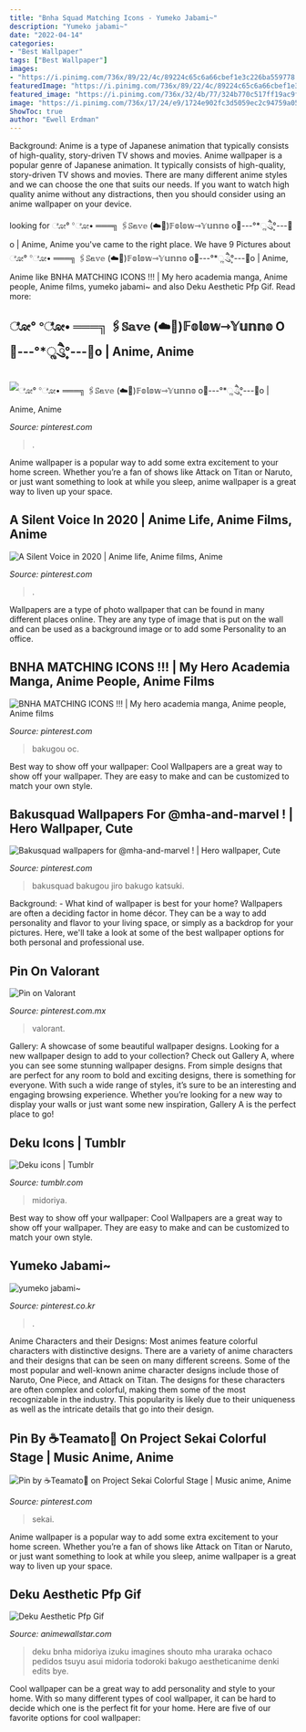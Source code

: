 ```yaml
---
title: "Bnha Squad Matching Icons - Yumeko Jabami~"
description: "Yumeko jabami~"
date: "2022-04-14"
categories:
- "Best Wallpaper"
tags: ["Best Wallpaper"]
images:
- "https://i.pinimg.com/736x/89/22/4c/89224c65c6a66cbef1e3c226ba559778.jpg"
featuredImage: "https://i.pinimg.com/736x/89/22/4c/89224c65c6a66cbef1e3c226ba559778.jpg"
featured_image: "https://i.pinimg.com/736x/32/4b/77/324b770c517ff19ac9f94c00bc67010b.jpg"
image: "https://i.pinimg.com/736x/17/24/e9/1724e902fc3d5059ec2c94759a05240b.jpg"
ShowToc: true
author: "Ewell Erdman"
---
```



Background: Anime is a type of Japanese animation that typically consists of high-quality, story-driven TV shows and movies.
Anime wallpaper is a popular genre of Japanese animation. It typically consists of high-quality, story-driven TV shows and movies. There are many different anime styles and we can choose the one that suits our needs. If you want to watch high quality anime without any distractions, then you should consider using an anime wallpaper on your device.

	

		
looking for ೋ° °ೋ• ═══╗ 🖇𝕊𝕒𝕧𝕖 (☁️📎)𝔽𝕠𝕝𝕠𝕨⇾𝕐𝕦𝕟𝕟𝕠 o🍶---°*ૢ ཻུ۪۪°---🍶o | Anime, Anime you've came to the right place. We have 9 Pictures about ೋ° °ೋ• ═══╗ 🖇𝕊𝕒𝕧𝕖 (☁️📎)𝔽𝕠𝕝𝕠𝕨⇾𝕐𝕦𝕟𝕟𝕠 o🍶---°*ૢ ཻུ۪۪°---🍶o | Anime, Anime like BNHA MATCHING ICONS !!! | My hero academia manga, Anime people, Anime films, yumeko jabami~ and also Deku Aesthetic Pfp Gif. Read more:
		
    
## ೋ° °ೋ• ═══╗ 🖇𝕊𝕒𝕧𝕖 (☁️📎)𝔽𝕠𝕝𝕠𝕨⇾𝕐𝕦𝕟𝕟𝕠 O🍶---°*ૢ ཻུ۪۪°---🍶o | Anime, Anime

<img loading=lazy src="https://i.pinimg.com/736x/32/4b/77/324b770c517ff19ac9f94c00bc67010b.jpg" onerror="this.onerror=null;this.src='https://tse4.mm.bing.net/th?id=OIP.vOGKwDbbqIQyjW71ZJh1fQHaHa&amp;pid=15.1';" alt="ೋ° °ೋ• ═══╗ 🖇𝕊𝕒𝕧𝕖 (☁️📎)𝔽𝕠𝕝𝕠𝕨⇾𝕐𝕦𝕟𝕟𝕠 o🍶---°*ૢ ཻུ۪۪°---🍶o | Anime, Anime">

_Source: pinterest.com_

>. 

	

Anime wallpaper is a popular way to add some extra excitement to your home screen. Whether you’re a fan of shows like Attack on Titan or Naruto, or just want something to look at while you sleep, anime wallpaper is a great way to liven up your space.

    
## A Silent Voice In 2020 | Anime Life, Anime Films, Anime

<img loading=lazy src="https://i.pinimg.com/736x/94/a9/02/94a902639452e8a54d46f1e48e665791.jpg" onerror="this.onerror=null;this.src='https://tse2.mm.bing.net/th?id=OIP.qcHGckyOG0w2oiG3qMh5zwHaF_&amp;pid=15.1';" alt="A Silent Voice in 2020 | Anime life, Anime films, Anime">

_Source: pinterest.com_

>. 

	



Wallpapers are a type of photo wallpaper that can be found in many different places online. They are any type of image that is put on the wall and can be used as a background image or to add some Personality to an office.

    
## BNHA MATCHING ICONS !!! | My Hero Academia Manga, Anime People, Anime Films

<img loading=lazy src="https://i.pinimg.com/originals/80/f1/5e/80f15e3464ff453d6b624b1bc8b71f27.png" onerror="this.onerror=null;this.src='https://tse3.mm.bing.net/th?id=OIP.LhL_98LTd-4w0vhj07T-ywAAAA&amp;pid=15.1';" alt="BNHA MATCHING ICONS !!! | My hero academia manga, Anime people, Anime films">

_Source: pinterest.com_

>bakugou oc. 

	

Best way to show off your wallpaper:
Cool Wallpapers are a great way to show off your wallpaper. They are easy to make and can be customized to match your own style.

    
## Bakusquad Wallpapers For @mha-and-marvel ! | Hero Wallpaper, Cute

<img loading=lazy src="https://i.pinimg.com/736x/89/22/4c/89224c65c6a66cbef1e3c226ba559778.jpg" onerror="this.onerror=null;this.src='https://tse1.mm.bing.net/th?id=OIP.mYhVifq5HBLYaZAGjmupgwAAAA&amp;pid=15.1';" alt="Bakusquad wallpapers for @mha-and-marvel ! | Hero wallpaper, Cute">

_Source: pinterest.com_

>bakusquad bakugou jiro bakugo katsuki. 

	

Background: - What kind of wallpaper is best for your home?
Wallpapers are often a deciding factor in home décor. They can be a way to add personality and flavor to your living space, or simply as a backdrop for your pictures. Here, we'll take a look at some of the best wallpaper options for both personal and professional use.

    
## Pin On Valorant

<img loading=lazy src="https://i.pinimg.com/736x/e1/c9/5d/e1c95d8233dc845919395da091555c9c.jpg" onerror="this.onerror=null;this.src='https://tse4.mm.bing.net/th?id=OIP.gh43zTLXZHkqkIsYHAFVhAHaHC&amp;pid=15.1';" alt="Pin on Valorant">

_Source: pinterest.com.mx_

>valorant. 

	

Gallery: A showcase of some beautiful wallpaper designs.
Looking for a new wallpaper design to add to your collection? Check out Gallery A, where you can see some stunning wallpaper designs. From simple designs that are perfect for any room to bold and exciting designs, there is something for everyone. With such a wide range of styles, it’s sure to be an interesting and engaging browsing experience. Whether you’re looking for a new way to display your walls or just want some new inspiration, Gallery A is the perfect place to go!





	
	
    
## Deku Icons | Tumblr

<img loading=lazy src="https://66.media.tumblr.com/234987d221be385474b57a7771867777/tumblr_pe1db7VeiU1xcq21po1_500.jpg" onerror="this.onerror=null;this.src='https://tse3.mm.bing.net/th?id=OIP.pEJA39lE-aHo3hjBkNl3JAAAAA&amp;pid=15.1';" alt="Deku icons | Tumblr">

_Source: tumblr.com_

>midoriya. 

	

Best way to show off your wallpaper:
Cool Wallpapers are a great way to show off your wallpaper. They are easy to make and can be customized to match your own style.

    
## Yumeko Jabami~

<img loading=lazy src="https://i.pinimg.com/736x/17/24/e9/1724e902fc3d5059ec2c94759a05240b.jpg" onerror="this.onerror=null;this.src='https://tse4.mm.bing.net/th?id=OIP.vSOZjkvcAWlBO6aSi69ziAHaHS&amp;pid=15.1';" alt="yumeko jabami~">

_Source: pinterest.co.kr_

>. 

	

Anime Characters and their Designs: Most animes feature colorful characters with distinctive designs.
There are a variety of anime characters and their designs that can be seen on many different screens. Some of the most popular and well-known anime character designs include those of Naruto, One Piece, and Attack on Titan. The designs for these characters are often complex and colorful, making them some of the most recognizable in the industry. This popularity is likely due to their uniqueness as well as the intricate details that go into their design.

    
## Pin By ☕️Teamato🍅 On Project Sekai Colorful Stage | Music Anime, Anime

<img loading=lazy src="https://i.pinimg.com/736x/64/cb/b9/64cbb912cb338a01f178fd693347ac8b.jpg" onerror="this.onerror=null;this.src='https://tse4.mm.bing.net/th?id=OIP.EqpU0uuFygh5xG_cOJ3DhAAAAA&amp;pid=15.1';" alt="Pin by ☕️Teamato🍅 on Project Sekai Colorful Stage | Music anime, Anime">

_Source: pinterest.com_

>sekai. 

	

Anime wallpaper is a popular way to add some extra excitement to your home screen. Whether you’re a fan of shows like Attack on Titan or Naruto, or just want something to look at while you sleep, anime wallpaper is a great way to liven up your space.

    
## Deku Aesthetic Pfp Gif

<img loading=lazy src="https://i.pinimg.com/originals/6c/16/8f/6c168f8781416af872cd8c99fcb0de62.gif" onerror="this.onerror=null;this.src='https://tse3.mm.bing.net/th?id=OIP.ZMXKH6ZDlLoGRbXVMGETtgAAAA&amp;pid=15.1';" alt="Deku Aesthetic Pfp Gif">

_Source: animewallstar.com_

>deku bnha midoriya izuku imagines shouto mha uraraka ochaco pedidos tsuyu asui midoria todoroki bakugo aestheticanime denki edits bye. 

	

Cool wallpaper can be a great way to add personality and style to your home. With so many different types of cool wallpaper, it can be hard to decide which one is the perfect fit for your home. Here are five of our favorite options for cool wallpaper: 

